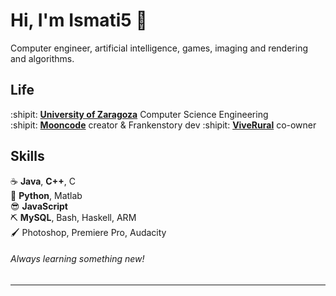 Hi, I'm Ismati5 :wave:
===================

Computer engineer, artificial intelligence, games, imaging 
and rendering and algorithms.

Life
----

:shipit: [**University of Zaragoza**][ur] Computer Science Engineering  
:shipit: [**Mooncode**][42tm] creator & Frankenstory dev
:shipit: [**ViveRural**][42tm] co-owner

[ur]: https://www.unizar.es
[42tm]: https://frankenstory-mooncode.herokuapp.com


Skills
------

:coffee:         **Java**, **C++**, C  
:snake:          **Python**, Matlab  
:sunglasses:     **JavaScript**  
:pick:           **MySQL**, Bash, Haskell, ARM   
:paintbrush:     Photoshop, Premiere Pro, Audacity  


###### Always learning something new!


- - -
